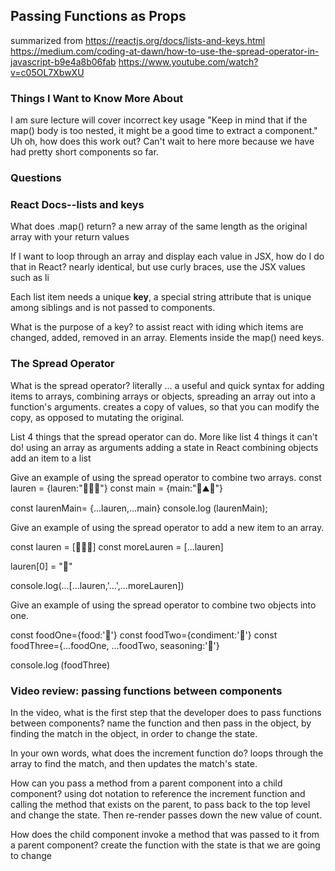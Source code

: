 ## Passing Functions as Props
summarized from  https://reactjs.org/docs/lists-and-keys.html
https://medium.com/coding-at-dawn/how-to-use-the-spread-operator-in-javascript-b9e4a8b06fab
https://www.youtube.com/watch?v=c05OL7XbwXU


### Things I Want to Know More About
I am sure lecture will cover incorrect key usage
"Keep in mind that if the map() body is too nested, it might be a good time to extract a component." Uh oh, how does this work out? Can't wait to here more because we have had pretty short components so far. 

### Questions

### React Docs--lists and keys

What does .map() return?
a new array of the same length as the original array with your return values

If I want to loop through an array and display each value in JSX, how do I do that in React?
nearly identical, but use curly braces, use the JSX values such as li

Each list item needs a unique **key**, a special string attribute that is unique among siblings and is not passed to components.

What is the purpose of a key?
to assist react with iding which items are changed, added, removed in an array. Elements inside the map() need keys. 


### The Spread Operator

What is the spread operator? literally  ... 
a useful and quick syntax for adding items to arrays, combining arrays or objects, spreading an array out into a function's arguments. creates a copy of values, so that you can modify the copy, as opposed to mutating the original. 

List 4 things that the spread operator can do.
More like list 4 things it can't do!
using an array as arguments
adding a state in React
combining objects
add an item to a list

Give an example of using the spread operator to combine two arrays.
const lauren = {lauren:"🙈🙉🙊"}
const main = {main:"🌋⛰️🌄"}

const laurenMain= {...lauren,...main}
console.log (laurenMain); 

Give an example of using the spread operator to add a new item to an array.

const lauren = [🙈🙉🙊]
const moreLauren = [...lauren]

lauren[0] = "🌋"

console.log(...[...lauren,'...',...moreLauren])

Give an example of using the spread operator to combine two objects into one.

const foodOne={food:'🍿'}
const foodTwo={condiment:'🧈'}
const foodThree={...foodOne, ...foodTwo, seasoning:'🧂'}

console.log (foodThree)

### Video review: passing functions between components

In the video, what is the first step that the developer does to pass functions between components?
name the function and then pass in the object, by finding the match in the object, in order to change the state. 

In your own words, what does the increment function do?
loops through the array to find the match, and then updates the match's state. 

How can you pass a method from a parent component into a child component?
using dot notation to reference the increment function and calling the method that exists on the parent, to pass back to the top level and change the state. Then re-render passes down the new value of count. 

How does the child component invoke a method that was passed to it from a parent component?
create the function with the state is that we are going to change